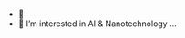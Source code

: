 - 👋
- 👀 I’m interested in AI & Nanotechnology ...


<!---
AllahRabi99/AllahRabi99 is a ✨ special ✨ repository because its `README.md` (this file) appears on your GitHub profile.
You can click the Preview link to take a look at your changes.
--->
